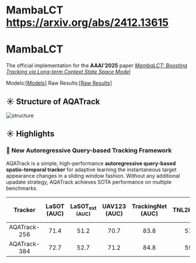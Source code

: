 # MambaLCT https://arxiv.org/abs/2412.13615
# MambaLCT 
The official implementation for the **AAAI'2025** paper [_MambaLCT: Boosting Tracking via Long-term Context State Space Model_](https://arxiv.org/abs/2412.13615) 

Models:[[Models]](https://drive.google.com/drive/folders/1PtpomZNItT6B7gdf4hnH3nGdnRJPVVT0?usp=drive_link)
Raw Results:[[Raw Results]](https://drive.google.com/drive/folders/1nuU4LyH1NLPs1U9mrxNCdkhptv6Vc2Nr?usp=drive_link)


## :sunny: Structure of AQATrack 
![structure](https://github.com/JinxiaXie/AQATrack/blob/main/assets/arch.png)


## :sunny: Highlights

### :star2: New Autoregressive Query-based Tracking Framework
AQATrack is a simple, high-performance **autoregressive query-based spatio-temporal tracker** for adaptive learning the instantaneous target appearance changes in a sliding window
fashion. Without any additional upadate strategy, AQATrack achieves SOTA performance on multiple benchmarks.

| Tracker     | LaSOT (AUC)|LaSOT<sub>ext (AUC)|UAV123 (AUC)|TrackingNet (AUC)|TNL2K(AUC)|GOT-10K (AO)
|:-----------:|:----------:|:-----------------:|:----------:|:---------------:|:--------:|:----------:
| AQATrack-256| 71.4       | 51.2              | 70.7       | 83.8            | 57.8     | 73.8         
| AQATrack-384| 72.7       | 52.7              | 71.2       | 84.8            | 59.3     | 76.0         
